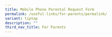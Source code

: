 ```yaml
---
title: Mobile Phone Parental Request Form
permalink: /useful-links/for-parents/permalink/
variant: tiptap
description: ""
third_nav_title: For Parents
---
```

